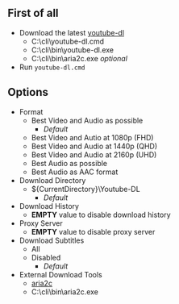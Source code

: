 ## First of all
- Download the latest [youtube-dl](https://yt-dl.org/latest/youtube-dl.exe)
    - C:\cli\youtube-dl.cmd
    - C:\cli\bin\youtube-dl.exe
    - C:\cli\bin\aria2c.exe *optional*
- Run `youtube-dl.cmd`

## Options
- Format
    - Best Video and Audio as possible
        - *Default*
    - Best Video and Autio at 1080p (FHD)
    - Best Video and Audio at 1440p (QHD)
    - Best Video and Audio at 2160p (UHD)
    - Best Audio as possible
    - Best Audio as AAC format
- Download Directory
    - ${CurrentDirectory}\Youtube-DL
        - *Default*
- Download History
    - **EMPTY** value to disable download history
- Proxy Server
    - **EMPTY** value to disable proxy server
- Download Subtitles
    - All
    - Disabled
        - *Default*
- External Download Tools
    - [aria2c](https://github.com/aria2/aria2/releases/latest)
    - C:\cli\bin\aria2c.exe
